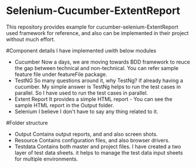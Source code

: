 # Selenium-Cucumber-ExtentReport
This repository provides example for cucumber-selenium-ExtentReport used framework for reference, and also can be implemented in their project without much effort.

#Component details
I have implemented uwith below modules
- Cucumber
  Now a days, we are moving towards BDD framework to reuce the gap between technical and non-technical. You can refer sample feature file under featureFile package.
- TestNG
  So many questions around it, why TestNg? if already having a cucumber. My simple answer is TestNg helps to run the test cases in parallel. So I have used to run the test cases in parallel.
- Extent Report
  It provides a simple HTML report - You can see the sample HTML report in the Output folder.
- Selenium 
  I believe I don't have to say any thing related to it.

#Folder structure
- Output
   Contains output reports, and and also screen shots.
- Resource
   Contains configuration files, and also browser drivers.
- Testdata
  Contains both master and project files.
     I have created a two layer of test data sheets. it helps to manage the test data input sheets for multiple environments.

